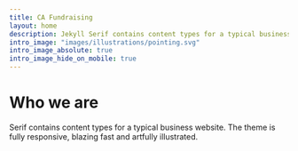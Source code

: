 ```yaml
---
title: CA Fundraising
layout: home
description: Jekyll Serif contains content types for a typical business website. The theme is fully responsive, blazing fast and artfully illustrated.
intro_image: "images/illustrations/pointing.svg"
intro_image_absolute: true
intro_image_hide_on_mobile: true
---
```


# Who we are

Serif contains content types for a typical business website. The theme is fully responsive, blazing fast and artfully illustrated.
